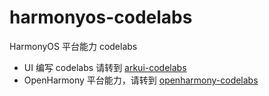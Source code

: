 # harmonyos-codelabs
HarmonyOS 平台能力 codelabs
- UI 编写 codelabs 请转到 [arkui-codelabs](https://github.com/harmonyos-dev/arkUI-codelabs)
- OpenHarmony 平台能力，请转到 [openharmony-codelabs](https://github.com/harmonyos-dev/openharmony-codelabs)
